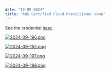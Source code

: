 ```yaml
---
date: "19-09-2024"
title: "AWS Certified Cloud Practitioner done"
---
```

See the credential <a href="https://www.credly.com/badges/9caa9661-c060-4b5f-abdc-9f6d23541653" target="_blank">here</a>.

<a href="/images/2024-09-196.png" target="_blank"><img src="/images/2024-09-196.png" alt="2024-09-196.png" /></a>

<a href="/images/2024-09-192.png" target="_blank"><img src="/images/2024-09-192.png" alt="2024-09-192.png" /></a>

<a href="/images/2024-09-197.png" target="_blank"><img src="/images/2024-09-197.png" alt="2024-09-197.png" /></a>

<a href="/images/2024-09-189.png" target="_blank"><img src="/images/2024-09-189.png" alt="2024-09-189.png" /></a>